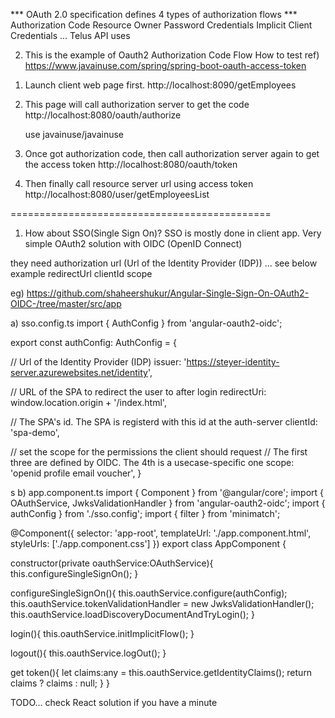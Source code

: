 *** OAuth 2.0 specification defines 4 types of authorization flows ***
  Authorization Code
  Resource Owner Password Credentials
  Implicit
  Client Credentials ... Telus API uses
  

2. This is the example of Oauth2 Authorization Code Flow
How to test
ref)
https://www.javainuse.com/spring/spring-boot-oauth-access-token


1) Launch client web page first.
	http://localhost:8090/getEmployees


2) This page will call authorization server to get the code
	http://localhost:8080/oauth/authorize

	use javainuse/javainuse
	

3) Once got authorization code, then call authorization server again to get the access token
	http://localhost:8080/oauth/token

4) Then finally call resource server url using access token
	http://localhost:8080/user/getEmployeesList

=============================================	
1. How about SSO(Single Sign On)?
SSO is mostly done in client app. Very simple OAuth2 solution with OIDC (OpenID Connect)

they need 
	authorization url (Url of the Identity Provider (IDP)) ... see below example
	redirectUrl
	clientId
	scope
	
eg)
https://github.com/shaheershukur/Angular-Single-Sign-On-OAuth2-OIDC-/tree/master/src/app

a) sso.config.ts 
import { AuthConfig } from 'angular-oauth2-oidc';

export const authConfig: AuthConfig = {

  // Url of the Identity Provider (IDP)
  issuer: 'https://steyer-identity-server.azurewebsites.net/identity',

  // URL of the SPA to redirect the user to after login
  redirectUri: window.location.origin + '/index.html',

  // The SPA's id. The SPA is registerd with this id at the auth-server
  clientId: 'spa-demo',

  // set the scope for the permissions the client should request
  // The first three are defined by OIDC. The 4th is a usecase-specific one
  scope: 'openid profile email voucher',
}

s
b) app.component.ts
import { Component } from '@angular/core';
import { OAuthService, JwksValidationHandler } from 'angular-oauth2-oidc';
import { authConfig } from './sso.config';
import { filter } from 'minimatch';

@Component({
  selector: 'app-root',
  templateUrl: './app.component.html',
  styleUrls: ['./app.component.css']
})
export class AppComponent {

  constructor(private oauthService:OAuthService){
    this.configureSingleSignOn();
  }

  configureSingleSignOn(){
    this.oauthService.configure(authConfig);
    this.oauthService.tokenValidationHandler = new JwksValidationHandler();
    this.oauthService.loadDiscoveryDocumentAndTryLogin();
  }

  login(){
    this.oauthService.initImplicitFlow();
  }
  
  logout(){
    this.oauthService.logOut();
  }

  get token(){
    let claims:any = this.oauthService.getIdentityClaims();
    return claims ? claims : null;
  }
}

TODO... check React solution if you have a minute

